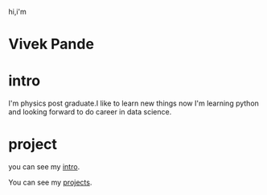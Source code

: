  hi,i'm

# Vivek Pande

# intro
I'm physics post graduate.I like to learn new things now I'm learning python and looking forward to do career in data science.


# project


you can see my [intro](intro.md).

You can see my [projects](projects.md).
